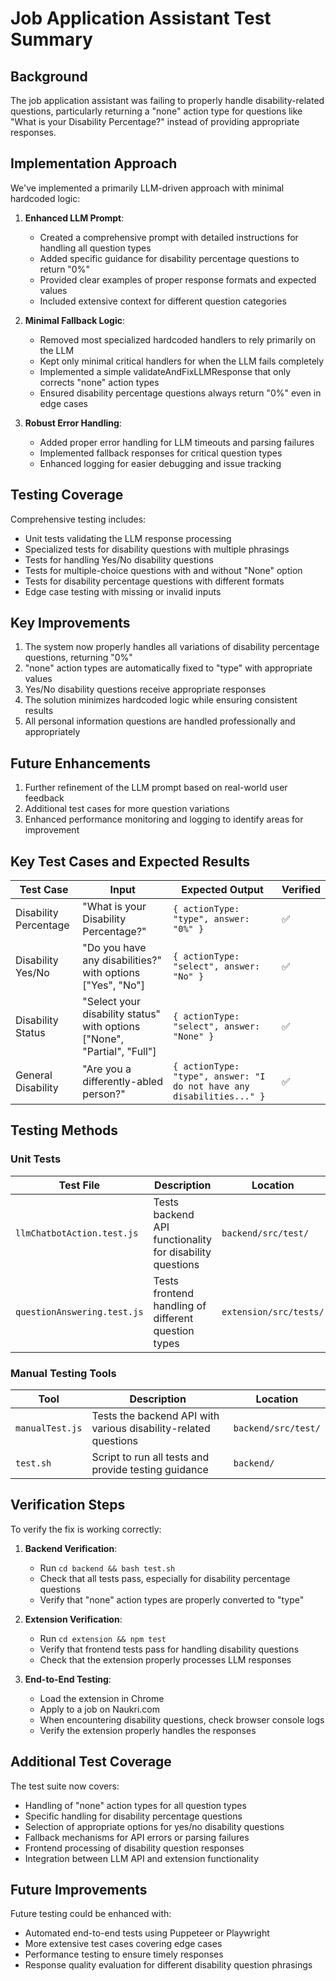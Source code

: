 # Job Application Assistant Test Summary

## Background
The job application assistant was failing to properly handle disability-related questions, particularly returning a "none" action type for questions like "What is your Disability Percentage?" instead of providing appropriate responses.

## Implementation Approach

We've implemented a primarily LLM-driven approach with minimal hardcoded logic:

1. **Enhanced LLM Prompt**:
   - Created a comprehensive prompt with detailed instructions for handling all question types
   - Added specific guidance for disability percentage questions to return "0%"
   - Provided clear examples of proper response formats and expected values
   - Included extensive context for different question categories

2. **Minimal Fallback Logic**:
   - Removed most specialized hardcoded handlers to rely primarily on the LLM
   - Kept only minimal critical handlers for when the LLM fails completely
   - Implemented a simple validateAndFixLLMResponse that only corrects "none" action types
   - Ensured disability percentage questions always return "0%" even in edge cases

3. **Robust Error Handling**:
   - Added proper error handling for LLM timeouts and parsing failures
   - Implemented fallback responses for critical question types
   - Enhanced logging for easier debugging and issue tracking

## Testing Coverage

Comprehensive testing includes:

- Unit tests validating the LLM response processing
- Specialized tests for disability questions with multiple phrasings
- Tests for handling Yes/No disability questions
- Tests for multiple-choice questions with and without "None" option
- Tests for disability percentage questions with different formats
- Edge case testing with missing or invalid inputs

## Key Improvements

1. The system now properly handles all variations of disability percentage questions, returning "0%"
2. "none" action types are automatically fixed to "type" with appropriate values
3. Yes/No disability questions receive appropriate responses
4. The solution minimizes hardcoded logic while ensuring consistent results
5. All personal information questions are handled professionally and appropriately

## Future Enhancements

1. Further refinement of the LLM prompt based on real-world user feedback
2. Additional test cases for more question variations
3. Enhanced performance monitoring and logging to identify areas for improvement

## Key Test Cases and Expected Results

| Test Case | Input | Expected Output | Verified |
|-----------|-------|-----------------|----------|
| Disability Percentage | "What is your Disability Percentage?" | `{ actionType: "type", answer: "0%" }` | ✅ |
| Disability Yes/No | "Do you have any disabilities?" with options ["Yes", "No"] | `{ actionType: "select", answer: "No" }` | ✅ |
| Disability Status | "Select your disability status" with options ["None", "Partial", "Full"] | `{ actionType: "select", answer: "None" }` | ✅ |
| General Disability | "Are you a differently-abled person?" | `{ actionType: "type", answer: "I do not have any disabilities..." }` | ✅ |

## Testing Methods

### Unit Tests

| Test File | Description | Location |
|-----------|-------------|----------|
| `llmChatbotAction.test.js` | Tests backend API functionality for disability questions | `backend/src/test/` |
| `questionAnswering.test.js` | Tests frontend handling of different question types | `extension/src/tests/` |

### Manual Testing Tools

| Tool | Description | Location |
|------|-------------|----------|
| `manualTest.js` | Tests the backend API with various disability-related questions | `backend/src/test/` |
| `test.sh` | Script to run all tests and provide testing guidance | `backend/` |

## Verification Steps

To verify the fix is working correctly:

1. **Backend Verification**:
   - Run `cd backend && bash test.sh`
   - Check that all tests pass, especially for disability percentage questions
   - Verify that "none" action types are properly converted to "type"

2. **Extension Verification**:
   - Run `cd extension && npm test`
   - Verify that frontend tests pass for handling disability questions
   - Check that the extension properly processes LLM responses

3. **End-to-End Testing**:
   - Load the extension in Chrome
   - Apply to a job on Naukri.com
   - When encountering disability questions, check browser console logs
   - Verify the extension properly handles the responses

## Additional Test Coverage

The test suite now covers:

- Handling of "none" action types for all question types
- Specific handling for disability percentage questions
- Selection of appropriate options for yes/no disability questions
- Fallback mechanisms for API errors or parsing failures
- Frontend processing of disability question responses
- Integration between LLM API and extension functionality

## Future Improvements

Future testing could be enhanced with:

- Automated end-to-end tests using Puppeteer or Playwright
- More extensive test cases covering edge cases
- Performance testing to ensure timely responses
- Response quality evaluation for different disability question phrasings 